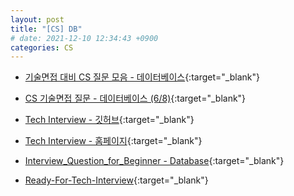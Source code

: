 ```yaml
---
layout: post
title: "[CS] DB"
# date: 2021-12-10 12:34:43 +0900
categories: CS
---
```


- [기술면접 대비 CS 질문 모음 - 데이터베이스](https://kjsu0209.github.io/Tech-Interview/database/db){:target="_blank"}

- [CS 기술면접 질문 - 데이터베이스 (6/8)](https://mangkyu.tistory.com/93){:target="_blank"}

- [Tech Interview - 깃허브](https://github.com/SSAFY-CS-STUDY/Tech_interview/blob/main/02.database/README.md){:target="_blank"}

- [Tech Interview - 홈페이지](https://gyoogle.dev/blog/computer-science/data-base/Key.html){:target="_blank"}

- [Interview_Question_for_Beginner - Database](https://github.com/JaeYeopHan/Interview_Question_for_Beginner/tree/master/Database){:target="_blank"}

- [Ready-For-Tech-Interview](https://github.com/WooVictory/Ready-For-Tech-Interview/blob/master/Database/%EB%8D%B0%EC%9D%B4%ED%84%B0%EB%B2%A0%EC%9D%B4%EC%8A%A4%20%EA%B8%B0%EB%B3%B8%20%EC%9A%A9%EC%96%B4.md){:target="_blank"}